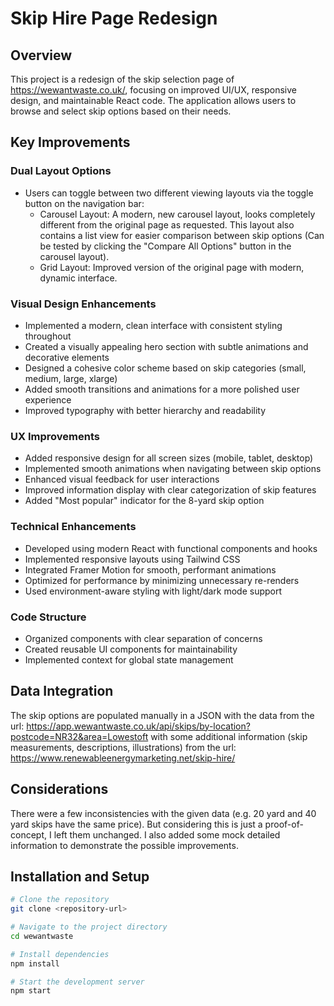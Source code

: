 # Skip Hire Page Redesign

## Overview
This project is a redesign of the skip selection page of https://wewantwaste.co.uk/, focusing on improved UI/UX, responsive design, and maintainable React code. The application allows users to browse and select skip options based on their needs.

## Key Improvements

### Dual Layout Options
- Users can toggle between two different viewing layouts via the toggle button on the navigation bar:
  - Carousel Layout: A modern, new carousel layout, looks completely different from the original page as requested. This layout also contains a list view for easier comparison between skip options (Can be tested by clicking the "Compare All Options" button in the carousel layout).
  - Grid Layout: Improved version of the original page with modern, dynamic interface.

### Visual Design Enhancements
- Implemented a modern, clean interface with consistent styling throughout
- Created a visually appealing hero section with subtle animations and decorative elements
- Designed a cohesive color scheme based on skip categories (small, medium, large, xlarge)
- Added smooth transitions and animations for a more polished user experience
- Improved typography with better hierarchy and readability

### UX Improvements
- Added responsive design for all screen sizes (mobile, tablet, desktop)
- Implemented smooth animations when navigating between skip options
- Enhanced visual feedback for user interactions
- Improved information display with clear categorization of skip features
- Added "Most popular" indicator for the 8-yard skip option

### Technical Enhancements
- Developed using modern React with functional components and hooks
- Implemented responsive layouts using Tailwind CSS
- Integrated Framer Motion for smooth, performant animations
- Optimized for performance by minimizing unnecessary re-renders
- Used environment-aware styling with light/dark mode support

### Code Structure
- Organized components with clear separation of concerns
- Created reusable UI components for maintainability
- Implemented context for global state management

## Data Integration
The skip options are populated manually in a JSON with the data from the url: https://app.wewantwaste.co.uk/api/skips/by-location?postcode=NR32&area=Lowestoft with some additional information (skip measurements, descriptions, illustrations) from the url: https://www.renewableenergymarketing.net/skip-hire/

## Considerations
There were a few inconsistencies with the given data (e.g. 20 yard and 40 yard skips have the same price). But considering this is just a proof-of-concept, I left them unchanged. I also added some mock detailed information to demonstrate the possible improvements.

## Installation and Setup

```bash
# Clone the repository
git clone <repository-url>

# Navigate to the project directory
cd wewantwaste

# Install dependencies
npm install

# Start the development server
npm start
```